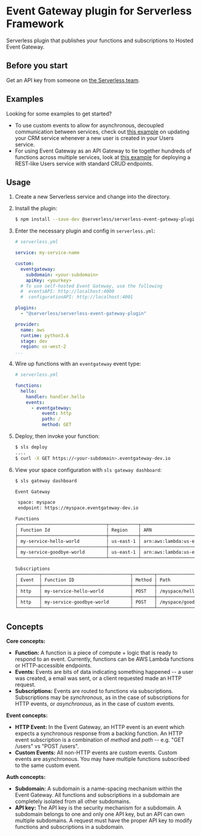 # Event Gateway plugin for Serverless Framework

Serverless plugin that publishes your functions and subscriptions to Hosted Event Gateway.

## Before you start

Get an API key from someone on [the Serverless team](mailto:hello@serverless.com).

## Examples

Looking for some examples to get started?

- To use custom events to allow for asynchronous, decoupled communication between services, check out [this example](./examples/crm-service) on updating your CRM service whenever a new user is created in your Users service.
- For using Event Gateway as an API Gateway to tie together hundreds of functions across multiple services, look at [this example](./examples/users-service) for deploying a REST-like Users service with standard CRUD endpoints.

## Usage

1. Create a new Serverless service and change into the directory.

2. Install the plugin:

	```bash
	$ npm install --save-dev @serverless/serverless-event-gateway-plugin
	```

3. Enter the necessary plugin and config in `serverless.yml`:

	```yml
	# serverless.yml

	service: my-service-name

	custom:
	  eventgateway:
	    subdomain: <your-subdomain>
	    apiKey: <yourkey>
	  # To use self-hosted Event Gateway, use the following
	  #  eventsAPI: http://localhost:4000
	  #  configurationAPI: http://localhost:4001

	plugins:
	  - "@serverless/serverless-event-gateway-plugin"

	provider:
	  name: aws
	  runtime: python3.6
	  stage: dev
	  region: us-west-2
	...
	```

4. Wire up functions with an `eventgateway` event type:

	```yml
	# serverless.yml

	functions:
	  hello:
	    handler: handler.hello
	    events:
	      - eventgateway:
	          event: http
	          path: /
	          method: GET
	```

5. Deploy, then invoke your function:

	```bash
	$ sls deploy
	....
	$ curl -X GET https://<your-subdomain>.eventgateway-dev.io
	```

6. View your space configuration with `sls gateway dashboard`:

    ```bash
    $ sls gateway dashboard

    Event Gateway

     space: myspace 
     endpoint: https://myspace.eventgateway-dev.io

    Functions
    ┌─────────────────────────────────┬───────────┬────────────────────────────────────────────────────────────────────────────────┐
    │ Function Id                     │ Region    │ ARN                                                                            │
    ├─────────────────────────────────┼───────────┼────────────────────────────────────────────────────────────────────────────────┤
    │ my-service-hello-world          │ us-east-1 │ arn:aws:lambda:us-east-1:111111111111:function:my-service-hello-world          │
    ├─────────────────────────────────┼───────────┼────────────────────────────────────────────────────────────────────────────────┤
    │ my-service-goodbye-world        │ us-east-1 │ arn:aws:lambda:us-east-1:111111111111:function:my-service-goodbye-world        │
    └─────────────────────────────────┴───────────┴────────────────────────────────────────────────────────────────────────────────┘

    Subscriptions
    ┌────────┬─────────────────────────────────┬────────┬───────────────────────┐
    │ Event  │ Function ID                     │ Method │ Path                  │
    ├────────┼─────────────────────────────────┼────────┼───────────────────────┤
    │ http   │ my-service-hello-world          │ POST   │ /myspace/hello        │
    ├────────┼─────────────────────────────────┼────────┼───────────────────────┤
    │ http   │ my-service-goodbye-world        │ POST   │ /myspace/goodbye      │
    └────────┴─────────────────────────────────┴────────┴───────────────────────┘
    ```


## Concepts

**Core concepts:**

- **Function:** A function is a piece of compute + logic that is ready to respond to an event. Currently, functions can be AWS Lambda functions or HTTP-accessible endpoints.
- **Events:** Events are bits of data indicating something happened -- a user was created, a email was sent, or a client requested made an HTTP request.
- **Subscriptions:** Events are routed to functions via subscriptions. Subscriptions may be *synchronous*, as in the case of subscriptions for HTTP events, or *asynchronous*, as in the case of custom events.

**Event concepts:**

- **HTTP Event:** In the Event Gateway, an HTTP event is an event which expects a synchronous response from a backing function. An HTTP event subscription is a combination of *method* and *path* -- e.g. "GET /users" vs "POST /users".
- **Custom Events:** All non-HTTP events are custom events. Custom events are asynchronous. You may have multiple functions subscribed to the same custom event.

**Auth concepts:**

- **Subdomain:** A subdomain is a name-spacing mechanism within the Event Gateway. All functions and subscriptions in a subdomain are completely isolated from all other subdomains.
- **API key:** The API key is the security mechanism for a subdomain. A subdomain belongs to one and only one API key, but an API can own multiple subdomains. A request must have the proper API key to modify functions and subscriptions in a subdomain.
